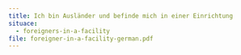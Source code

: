 ```yaml
---
title: Ich bin Ausländer und befinde mich in einer Einrichtung
situace:
  - foreigners-in-a-facility
file: foreigner-in-a-facility-german.pdf
---
```

